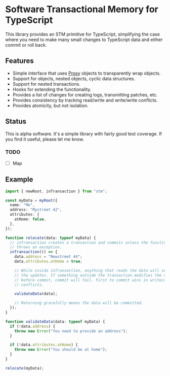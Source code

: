 # Software Transactional Memory for TypeScript

This library provides an STM primitive for TypeScript, simplifying the case where you need to make many small changes to TypeScript data and either commit or roll back.

## Features

- Simple interface that uses [Proxy](https://developer.mozilla.org/en-US/docs/Web/JavaScript/Reference/Global_Objects/Proxy/Proxy) objects to transparently wrap objects.
- Support for objects, nested objects, cyclic data structures.
- Support for nested transactions.
- Hooks for extending the functionality.
- Provides a list of changes for creating logs, transmitting patches, etc.
- Provides consistency by tracking read/write and write/write conflicts.
- Provides atomicity, but not isolation.

## Status

This is alpha software.
It's a simple library with fairly good test coverage.
If you find it useful, please let me know.

### TODO

- [ ] Map

## Example

```typescript
import { newRoot, inTransaction } from "stm";

const myData = myRoot({
  name: "Me",
  address: "Mystreet 42",
  attributes: {
    atHome: false,
  },
});

function relocate(data: typeof myData) {
  // inTransaction creates a transaction and commits unless the function
  // throws an exception.
  inTransaction(() => {
    data.address = "Newstreet 44";
    data.attributes.atHome = true;

    // While inside inTransaction, anything that reads the data will see
    // the updates. If something outside the transaction modifies the data
    // before commit, commit will fail. First to commit wins in write/write
    // conflicts.

    validateData(data);

    // Returning gracefully means the data will be committed.
  });
}

function validateData(data: typeof myData) {
  if (!data.address) {
    throw new Error("You need to provide an address");
  }

  if (!data.attributes.atHome) {
    throw new Error("You should be at home");
  }
}

relocate(myData);
```

